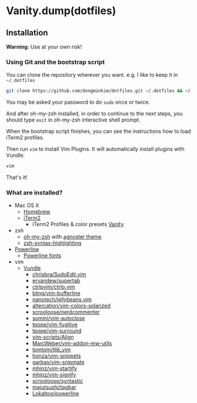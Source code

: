 # Vanity.dump(dotfiles)

## Installation

**Warning:** Use at your own risk!

### Using Git and the bootstrap script

You can clone the repository wherever you want.
e.g. I like to keep it in `~/.dotfiles`

```bash
git clone https://github.com/dongminkim/dotfiles.git ~/.dotfiles && ~/.dotfiles/bootstrap.sh
```

You may be asked your password to do `sudo` once or twice.

And after oh-my-zsh installed, in order to continue to the next steps, you should type `exit` in oh-my-zsh interactive shell prompt.

When the bootstrap script finishes, you can see the instructions how to load iTerm2 profiles.

Then run `vim` to install Vim Plugins.
It will automatically install plugins with Vundle.


```bash
vim
```

That's it!

### What are installed?

* Mac OS X
  * [Homebrew](http://brew.sh)
  * [iTerm2](https://iterm2.com)
    * iTerm2 Profiles & color presets [Vanity](https://github.com/dongminkim/vanity)
* zsh
  * [oh-my-zsh](https://github.com/robbyrussell/oh-my-zsh) with [agnoster theme](https://gist.github.com/agnoster/3712874)
  * [zsh-syntax-highlighting](https://github.com/zsh-users/zsh-syntax-highlighting)
* [Powerline](https://github.com/powerline/powerline)
  * [Powerline fonts](https://github.com/powerline/fonts)
* vim
   * [Vundle](https://github.com/VundleVim/Vundle.vim)
     * [chrisbra/SudoEdit.vim](http://github.com/chrisbra/SudoEdit.vim)
     * [ervandew/supertab](http://github.com/ervandew/supertab)
     * [ctrlpvim/ctrlp.vim](http://github.com/ctrlpvim/ctrlp.vim)
     * [bling/vim-bufferline](http://github.com/bling/vim-bufferline)
     * [nanotech/jellybeans.vim](http://github.com/nanotech/jellybeans.vim)
     * [altercation/vim-colors-solarized](http://github.com/altercation/vim-colors-solarized)
     * [scrooloose/nerdcommenter](http://github.com/scrooloose/nerdcommenter)
     * [somini/vim-autoclose](http://github.com/somini/vim-autoclose)
     * [tpope/vim-fugitive](http://github.com/tpope/vim-fugitive)
     * [tpope/vim-surround](http://github.com/tpope/vim-surround)
     * [vim-scripts/Align](http://github.com/vim-scripts/Align)
     * [MarcWeber/vim-addon-mw-utils](http://github.com/MarcWeber/vim-addon-mw-utils)
     * [tomtom/tlib_vim](http://github.com/tomtom/tlib_vim)
     * [honza/vim-snippets](http://github.com/honza/vim-snippets)
     * [garbas/vim-snipmate](http://github.com/garbas/vim-snipmate)
     * [mhinz/vim-startify](http://github.com/mhinz/vim-startify)
     * [mhinz/vim-signify](http://github.com/mhinz/vim-signify)
     * [scrooloose/syntastic](http://github.com/scrooloose/syntastic)
     * [majutsushi/tagbar](http://github.com/majutsushi/tagbar)
     * [Lokaltog/powerline](http://github.com/Lokaltog/powerline)

